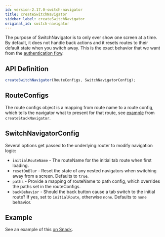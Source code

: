 ```yaml
---
id: version-2.17.0-switch-navigator
title: createSwitchNavigator
sidebar_label: createSwitchNavigator
original_id: switch-navigator
---
```


The purpose of SwitchNavigator is to only ever show one screen at a time. By default, it does not handle back actions and it resets routes to their default state when you switch away.
This is the exact behavior that we want from the [authentication flow](auth-flow.html).

## API Definition

```js
createSwitchNavigator(RouteConfigs, SwitchNavigatorConfig);
```

## RouteConfigs

The route configs object is a mapping from route name to a route config, which tells the navigator what to present for that route, see [example](stack-navigator.html#routeconfigs) from `createStackNavigator`.

## SwitchNavigatorConfig

Several options get passed to the underlying router to modify navigation logic:

- `initialRouteName` - The routeName for the initial tab route when first loading.
- `resetOnBlur` - Reset the state of any nested navigators when switching away from a screen. Defaults to `true`.
- `paths` - Provide a mapping of routeName to path config, which overrides the paths set in the routeConfigs.
- `backBehavior` - Should the back button cause a tab switch to the initial route? If yes, set to `initialRoute`, otherwise `none`. Defaults to `none` behavior.

## Example

See an example of this [on Snack](https://snack.expo.io/@react-navigation/auth-flow).
